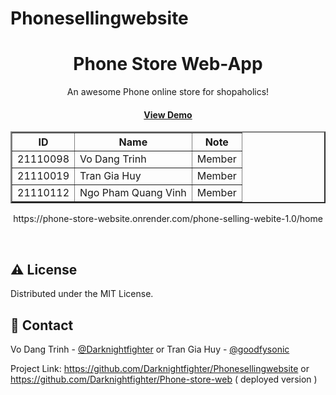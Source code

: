 # Phonesellingwebsite

<div align="center">

  <h1>Phone Store Web-App</h1>
<p>
    An awesome Phone online store for shopaholics! 
  </p>

<!-- Badges -->
<h4>
    <a href="https://phone-store-website.onrender.com/phone-selling-webite-1.0/home">View Demo</a>
  </h4>
</div>

<!-- Members -->
<div align="center">
<table border="2">
        <tr>
            <th>ID</th>
            <th>Name</th>
            <th>Note</th>
        </tr>
        <tr>
            <td>21110098</td>
            <td>Vo Dang Trinh</td>
            <td>Member</td>
        </tr>
        <tr>
            <td>21110019</td>
            <td>Tran Gia Huy</td>
            <td>Member</td>
        </tr>
        <tr>
            <td>21110112</td>
            <td>Ngo Pham Quang Vinh</td>
            <td>Member</td>
        </tr>
        
</table>
<p>https://phone-store-website.onrender.com/phone-selling-webite-1.0/home</p>

<br />
</div>

<!-- License -->

## :warning: License

Distributed under the MIT License.

<!-- Contact -->

## :handshake: Contact

Vo Dang Trinh - [@Darknightfighter](https://github.com/Darknightfighter) or Tran Gia Huy - [@goodfysonic](https://github.com/goodfysonic)

Project Link: https://github.com/Darknightfighter/Phonesellingwebsite or https://github.com/Darknightfighter/Phone-store-web ( deployed version ) 
